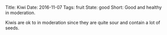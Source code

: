 Title: Kiwi
Date: 2016-11-07
Tags: fruit
State: good
Short: Good and healthy in moderation.

Kiwis are ok to in moderation since they are quite sour and contain a lot of seeds.
